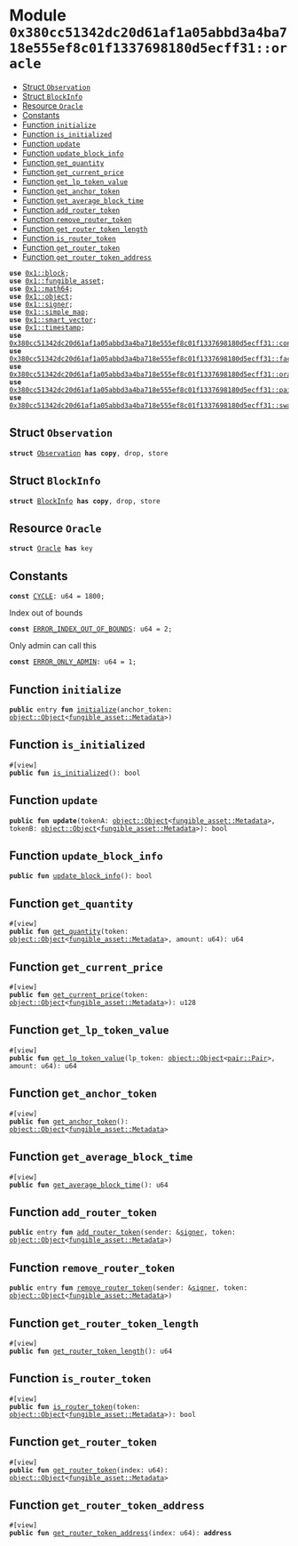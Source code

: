 
<a id="0x380cc51342dc20d61af1a05abbd3a4ba718e555ef8c01f1337698180d5ecff31_oracle"></a>

# Module `0x380cc51342dc20d61af1a05abbd3a4ba718e555ef8c01f1337698180d5ecff31::oracle`



-  [Struct `Observation`](#0x380cc51342dc20d61af1a05abbd3a4ba718e555ef8c01f1337698180d5ecff31_oracle_Observation)
-  [Struct `BlockInfo`](#0x380cc51342dc20d61af1a05abbd3a4ba718e555ef8c01f1337698180d5ecff31_oracle_BlockInfo)
-  [Resource `Oracle`](#0x380cc51342dc20d61af1a05abbd3a4ba718e555ef8c01f1337698180d5ecff31_oracle_Oracle)
-  [Constants](#@Constants_0)
-  [Function `initialize`](#0x380cc51342dc20d61af1a05abbd3a4ba718e555ef8c01f1337698180d5ecff31_oracle_initialize)
-  [Function `is_initialized`](#0x380cc51342dc20d61af1a05abbd3a4ba718e555ef8c01f1337698180d5ecff31_oracle_is_initialized)
-  [Function `update`](#0x380cc51342dc20d61af1a05abbd3a4ba718e555ef8c01f1337698180d5ecff31_oracle_update)
-  [Function `update_block_info`](#0x380cc51342dc20d61af1a05abbd3a4ba718e555ef8c01f1337698180d5ecff31_oracle_update_block_info)
-  [Function `get_quantity`](#0x380cc51342dc20d61af1a05abbd3a4ba718e555ef8c01f1337698180d5ecff31_oracle_get_quantity)
-  [Function `get_current_price`](#0x380cc51342dc20d61af1a05abbd3a4ba718e555ef8c01f1337698180d5ecff31_oracle_get_current_price)
-  [Function `get_lp_token_value`](#0x380cc51342dc20d61af1a05abbd3a4ba718e555ef8c01f1337698180d5ecff31_oracle_get_lp_token_value)
-  [Function `get_anchor_token`](#0x380cc51342dc20d61af1a05abbd3a4ba718e555ef8c01f1337698180d5ecff31_oracle_get_anchor_token)
-  [Function `get_average_block_time`](#0x380cc51342dc20d61af1a05abbd3a4ba718e555ef8c01f1337698180d5ecff31_oracle_get_average_block_time)
-  [Function `add_router_token`](#0x380cc51342dc20d61af1a05abbd3a4ba718e555ef8c01f1337698180d5ecff31_oracle_add_router_token)
-  [Function `remove_router_token`](#0x380cc51342dc20d61af1a05abbd3a4ba718e555ef8c01f1337698180d5ecff31_oracle_remove_router_token)
-  [Function `get_router_token_length`](#0x380cc51342dc20d61af1a05abbd3a4ba718e555ef8c01f1337698180d5ecff31_oracle_get_router_token_length)
-  [Function `is_router_token`](#0x380cc51342dc20d61af1a05abbd3a4ba718e555ef8c01f1337698180d5ecff31_oracle_is_router_token)
-  [Function `get_router_token`](#0x380cc51342dc20d61af1a05abbd3a4ba718e555ef8c01f1337698180d5ecff31_oracle_get_router_token)
-  [Function `get_router_token_address`](#0x380cc51342dc20d61af1a05abbd3a4ba718e555ef8c01f1337698180d5ecff31_oracle_get_router_token_address)


<pre><code><b>use</b> <a href="">0x1::block</a>;
<b>use</b> <a href="">0x1::fungible_asset</a>;
<b>use</b> <a href="">0x1::math64</a>;
<b>use</b> <a href="">0x1::object</a>;
<b>use</b> <a href="">0x1::signer</a>;
<b>use</b> <a href="">0x1::simple_map</a>;
<b>use</b> <a href="">0x1::smart_vector</a>;
<b>use</b> <a href="">0x1::timestamp</a>;
<b>use</b> <a href="controller.md#0x380cc51342dc20d61af1a05abbd3a4ba718e555ef8c01f1337698180d5ecff31_controller">0x380cc51342dc20d61af1a05abbd3a4ba718e555ef8c01f1337698180d5ecff31::controller</a>;
<b>use</b> <a href="factory.md#0x380cc51342dc20d61af1a05abbd3a4ba718e555ef8c01f1337698180d5ecff31_factory">0x380cc51342dc20d61af1a05abbd3a4ba718e555ef8c01f1337698180d5ecff31::factory</a>;
<b>use</b> <a href="oracle_library.md#0x380cc51342dc20d61af1a05abbd3a4ba718e555ef8c01f1337698180d5ecff31_oracle_library">0x380cc51342dc20d61af1a05abbd3a4ba718e555ef8c01f1337698180d5ecff31::oracle_library</a>;
<b>use</b> <a href="pair.md#0x380cc51342dc20d61af1a05abbd3a4ba718e555ef8c01f1337698180d5ecff31_pair">0x380cc51342dc20d61af1a05abbd3a4ba718e555ef8c01f1337698180d5ecff31::pair</a>;
<b>use</b> <a href="swap_library.md#0x380cc51342dc20d61af1a05abbd3a4ba718e555ef8c01f1337698180d5ecff31_swap_library">0x380cc51342dc20d61af1a05abbd3a4ba718e555ef8c01f1337698180d5ecff31::swap_library</a>;
</code></pre>



<a id="0x380cc51342dc20d61af1a05abbd3a4ba718e555ef8c01f1337698180d5ecff31_oracle_Observation"></a>

## Struct `Observation`



<pre><code><b>struct</b> <a href="oracle.md#0x380cc51342dc20d61af1a05abbd3a4ba718e555ef8c01f1337698180d5ecff31_oracle_Observation">Observation</a> <b>has</b> <b>copy</b>, drop, store
</code></pre>



<a id="0x380cc51342dc20d61af1a05abbd3a4ba718e555ef8c01f1337698180d5ecff31_oracle_BlockInfo"></a>

## Struct `BlockInfo`



<pre><code><b>struct</b> <a href="oracle.md#0x380cc51342dc20d61af1a05abbd3a4ba718e555ef8c01f1337698180d5ecff31_oracle_BlockInfo">BlockInfo</a> <b>has</b> <b>copy</b>, drop, store
</code></pre>



<a id="0x380cc51342dc20d61af1a05abbd3a4ba718e555ef8c01f1337698180d5ecff31_oracle_Oracle"></a>

## Resource `Oracle`



<pre><code><b>struct</b> <a href="oracle.md#0x380cc51342dc20d61af1a05abbd3a4ba718e555ef8c01f1337698180d5ecff31_oracle_Oracle">Oracle</a> <b>has</b> key
</code></pre>



<a id="@Constants_0"></a>

## Constants


<a id="0x380cc51342dc20d61af1a05abbd3a4ba718e555ef8c01f1337698180d5ecff31_oracle_CYCLE"></a>



<pre><code><b>const</b> <a href="oracle.md#0x380cc51342dc20d61af1a05abbd3a4ba718e555ef8c01f1337698180d5ecff31_oracle_CYCLE">CYCLE</a>: u64 = 1800;
</code></pre>



<a id="0x380cc51342dc20d61af1a05abbd3a4ba718e555ef8c01f1337698180d5ecff31_oracle_ERROR_INDEX_OUT_OF_BOUNDS"></a>

Index out of bounds


<pre><code><b>const</b> <a href="oracle.md#0x380cc51342dc20d61af1a05abbd3a4ba718e555ef8c01f1337698180d5ecff31_oracle_ERROR_INDEX_OUT_OF_BOUNDS">ERROR_INDEX_OUT_OF_BOUNDS</a>: u64 = 2;
</code></pre>



<a id="0x380cc51342dc20d61af1a05abbd3a4ba718e555ef8c01f1337698180d5ecff31_oracle_ERROR_ONLY_ADMIN"></a>

Only admin can call this


<pre><code><b>const</b> <a href="oracle.md#0x380cc51342dc20d61af1a05abbd3a4ba718e555ef8c01f1337698180d5ecff31_oracle_ERROR_ONLY_ADMIN">ERROR_ONLY_ADMIN</a>: u64 = 1;
</code></pre>



<a id="0x380cc51342dc20d61af1a05abbd3a4ba718e555ef8c01f1337698180d5ecff31_oracle_initialize"></a>

## Function `initialize`



<pre><code><b>public</b> entry <b>fun</b> <a href="oracle.md#0x380cc51342dc20d61af1a05abbd3a4ba718e555ef8c01f1337698180d5ecff31_oracle_initialize">initialize</a>(anchor_token: <a href="_Object">object::Object</a>&lt;<a href="_Metadata">fungible_asset::Metadata</a>&gt;)
</code></pre>



<a id="0x380cc51342dc20d61af1a05abbd3a4ba718e555ef8c01f1337698180d5ecff31_oracle_is_initialized"></a>

## Function `is_initialized`



<pre><code>#[view]
<b>public</b> <b>fun</b> <a href="oracle.md#0x380cc51342dc20d61af1a05abbd3a4ba718e555ef8c01f1337698180d5ecff31_oracle_is_initialized">is_initialized</a>(): bool
</code></pre>



<a id="0x380cc51342dc20d61af1a05abbd3a4ba718e555ef8c01f1337698180d5ecff31_oracle_update"></a>

## Function `update`



<pre><code><b>public</b> <b>fun</b> <b>update</b>(tokenA: <a href="_Object">object::Object</a>&lt;<a href="_Metadata">fungible_asset::Metadata</a>&gt;, tokenB: <a href="_Object">object::Object</a>&lt;<a href="_Metadata">fungible_asset::Metadata</a>&gt;): bool
</code></pre>



<a id="0x380cc51342dc20d61af1a05abbd3a4ba718e555ef8c01f1337698180d5ecff31_oracle_update_block_info"></a>

## Function `update_block_info`



<pre><code><b>public</b> <b>fun</b> <a href="oracle.md#0x380cc51342dc20d61af1a05abbd3a4ba718e555ef8c01f1337698180d5ecff31_oracle_update_block_info">update_block_info</a>(): bool
</code></pre>



<a id="0x380cc51342dc20d61af1a05abbd3a4ba718e555ef8c01f1337698180d5ecff31_oracle_get_quantity"></a>

## Function `get_quantity`



<pre><code>#[view]
<b>public</b> <b>fun</b> <a href="oracle.md#0x380cc51342dc20d61af1a05abbd3a4ba718e555ef8c01f1337698180d5ecff31_oracle_get_quantity">get_quantity</a>(token: <a href="_Object">object::Object</a>&lt;<a href="_Metadata">fungible_asset::Metadata</a>&gt;, amount: u64): u64
</code></pre>



<a id="0x380cc51342dc20d61af1a05abbd3a4ba718e555ef8c01f1337698180d5ecff31_oracle_get_current_price"></a>

## Function `get_current_price`



<pre><code>#[view]
<b>public</b> <b>fun</b> <a href="oracle.md#0x380cc51342dc20d61af1a05abbd3a4ba718e555ef8c01f1337698180d5ecff31_oracle_get_current_price">get_current_price</a>(token: <a href="_Object">object::Object</a>&lt;<a href="_Metadata">fungible_asset::Metadata</a>&gt;): u128
</code></pre>



<a id="0x380cc51342dc20d61af1a05abbd3a4ba718e555ef8c01f1337698180d5ecff31_oracle_get_lp_token_value"></a>

## Function `get_lp_token_value`



<pre><code>#[view]
<b>public</b> <b>fun</b> <a href="oracle.md#0x380cc51342dc20d61af1a05abbd3a4ba718e555ef8c01f1337698180d5ecff31_oracle_get_lp_token_value">get_lp_token_value</a>(lp_token: <a href="_Object">object::Object</a>&lt;<a href="pair.md#0x380cc51342dc20d61af1a05abbd3a4ba718e555ef8c01f1337698180d5ecff31_pair_Pair">pair::Pair</a>&gt;, amount: u64): u64
</code></pre>



<a id="0x380cc51342dc20d61af1a05abbd3a4ba718e555ef8c01f1337698180d5ecff31_oracle_get_anchor_token"></a>

## Function `get_anchor_token`



<pre><code>#[view]
<b>public</b> <b>fun</b> <a href="oracle.md#0x380cc51342dc20d61af1a05abbd3a4ba718e555ef8c01f1337698180d5ecff31_oracle_get_anchor_token">get_anchor_token</a>(): <a href="_Object">object::Object</a>&lt;<a href="_Metadata">fungible_asset::Metadata</a>&gt;
</code></pre>



<a id="0x380cc51342dc20d61af1a05abbd3a4ba718e555ef8c01f1337698180d5ecff31_oracle_get_average_block_time"></a>

## Function `get_average_block_time`



<pre><code>#[view]
<b>public</b> <b>fun</b> <a href="oracle.md#0x380cc51342dc20d61af1a05abbd3a4ba718e555ef8c01f1337698180d5ecff31_oracle_get_average_block_time">get_average_block_time</a>(): u64
</code></pre>



<a id="0x380cc51342dc20d61af1a05abbd3a4ba718e555ef8c01f1337698180d5ecff31_oracle_add_router_token"></a>

## Function `add_router_token`



<pre><code><b>public</b> entry <b>fun</b> <a href="oracle.md#0x380cc51342dc20d61af1a05abbd3a4ba718e555ef8c01f1337698180d5ecff31_oracle_add_router_token">add_router_token</a>(sender: &<a href="">signer</a>, token: <a href="_Object">object::Object</a>&lt;<a href="_Metadata">fungible_asset::Metadata</a>&gt;)
</code></pre>



<a id="0x380cc51342dc20d61af1a05abbd3a4ba718e555ef8c01f1337698180d5ecff31_oracle_remove_router_token"></a>

## Function `remove_router_token`



<pre><code><b>public</b> entry <b>fun</b> <a href="oracle.md#0x380cc51342dc20d61af1a05abbd3a4ba718e555ef8c01f1337698180d5ecff31_oracle_remove_router_token">remove_router_token</a>(sender: &<a href="">signer</a>, token: <a href="_Object">object::Object</a>&lt;<a href="_Metadata">fungible_asset::Metadata</a>&gt;)
</code></pre>



<a id="0x380cc51342dc20d61af1a05abbd3a4ba718e555ef8c01f1337698180d5ecff31_oracle_get_router_token_length"></a>

## Function `get_router_token_length`



<pre><code>#[view]
<b>public</b> <b>fun</b> <a href="oracle.md#0x380cc51342dc20d61af1a05abbd3a4ba718e555ef8c01f1337698180d5ecff31_oracle_get_router_token_length">get_router_token_length</a>(): u64
</code></pre>



<a id="0x380cc51342dc20d61af1a05abbd3a4ba718e555ef8c01f1337698180d5ecff31_oracle_is_router_token"></a>

## Function `is_router_token`



<pre><code>#[view]
<b>public</b> <b>fun</b> <a href="oracle.md#0x380cc51342dc20d61af1a05abbd3a4ba718e555ef8c01f1337698180d5ecff31_oracle_is_router_token">is_router_token</a>(token: <a href="_Object">object::Object</a>&lt;<a href="_Metadata">fungible_asset::Metadata</a>&gt;): bool
</code></pre>



<a id="0x380cc51342dc20d61af1a05abbd3a4ba718e555ef8c01f1337698180d5ecff31_oracle_get_router_token"></a>

## Function `get_router_token`



<pre><code>#[view]
<b>public</b> <b>fun</b> <a href="oracle.md#0x380cc51342dc20d61af1a05abbd3a4ba718e555ef8c01f1337698180d5ecff31_oracle_get_router_token">get_router_token</a>(index: u64): <a href="_Object">object::Object</a>&lt;<a href="_Metadata">fungible_asset::Metadata</a>&gt;
</code></pre>



<a id="0x380cc51342dc20d61af1a05abbd3a4ba718e555ef8c01f1337698180d5ecff31_oracle_get_router_token_address"></a>

## Function `get_router_token_address`



<pre><code>#[view]
<b>public</b> <b>fun</b> <a href="oracle.md#0x380cc51342dc20d61af1a05abbd3a4ba718e555ef8c01f1337698180d5ecff31_oracle_get_router_token_address">get_router_token_address</a>(index: u64): <b>address</b>
</code></pre>
